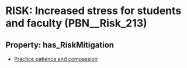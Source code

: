 # RISK: __Increased stress for students and faculty__ (PBN__Risk_213)

## Property: has_RiskMitigation

* [Practice patience and compassion](PBN__RiskMitigation_255)


